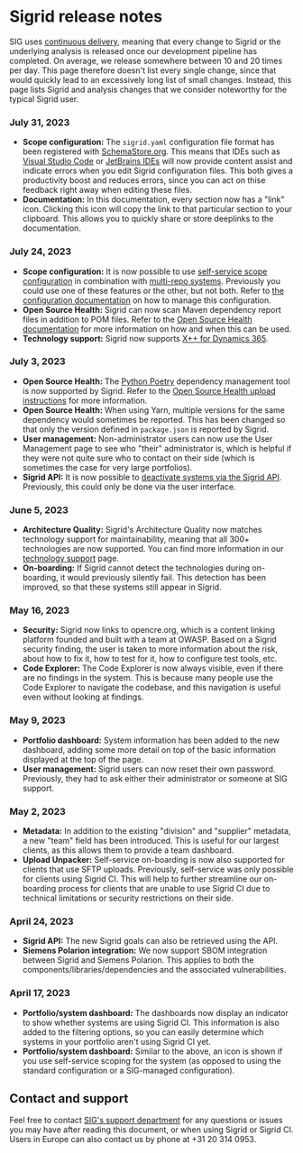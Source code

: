 Sigrid release notes
====================

SIG uses [continuous delivery](https://en.wikipedia.org/wiki/Continuous_delivery), meaning that every change to Sigrid or the underlying analysis is released once our development pipeline has completed. On average, we release somewhere between 10 and 20 times per day. This page therefore doesn't list every single change, since that would quickly lead to an excessively long list of small changes. Instead, this page lists Sigrid and analysis changes that we consider noteworthy for the typical Sigrid user.

### July 31, 2023

- **Scope configuration:** The `sigrid.yaml` configuration file format has been registered with [SchemaStore.org](https://www.schemastore.org/json/). This means that IDEs such as [Visual Studio Code](https://code.visualstudio.com) or [JetBrains IDEs](https://www.jetbrains.com) will now provide content assist and indicate errors when you edit Sigrid configuration files. This both gives a productivity boost and reduces errors, since you can act on thise feedback right away when editing these files.
- **Documentation:** In this documentation, every section now has a "link" icon. Clicking this icon will copy the link to that particular section to your clipboard. This allows you to quickly share or store deeplinks to the documentation.

### July 24, 2023

- **Scope configuration:** It is now possible to use [self-service scope configuration](analysis-scope-configuration.md) in combination with [multi-repo systems](../sigridci-integration/development-workflows.md#combining-multiple-repositories-into-a-single-sigrid-system). Previously you could use one of these features or the other, but not both. Refer to [the configuration documentation](analysis-scope-configuration#configuring-multi-repo-systems) on how to manage this configuration.
- **Open Source Health:** Sigrid can now scan Maven dependency report files in addition to POM files. Refer to the [Open Source Health documentation](../capabilities/osh-upload-instructions) for more information on how and when this can be used.
- **Technology support:** Sigrid now supports [X++ for Dynamics 365](https://learn.microsoft.com/en-us/dynamics365/fin-ops-core/dev-itpro/dev-ref/xpp-language-reference).

### July 3, 2023

- **Open Source Health:** The [Python Poetry](https://python-poetry.org) dependency management tool is now supported by Sigrid. Refer to the [Open Source Health upload instructions](../capabilities/osh-upload-instructions) for more information.
- **Open Source Health:** When using Yarn, multiple versions for the same dependency would sometimes be reported. This has been changed so that only the version defined in `package.json` is reported by Sigrid.
- **User management:** Non-administrator users can now use the User Management page to see who "their" administrator is, which is helpful if they were not quite sure who to contact on their side (which is sometimes the case for very large portfolios).
- **Sigrid API:** It is now possible to [deactivate systems via the Sigrid API](sigrid-api-documentation.md). Previously, this could only be done via the user interface.

### June 5, 2023

- **Architecture Quality:** Sigrid's Architecture Quality now matches technology support for maintainability, meaning that all 300+ technologies are now supported. You can find more information in our [technology support](technology-support.md) page.
- **On-boarding:** If Sigrid cannot detect the technologies during on-boarding, it would previously silently fail. This detection has been improved, so that these systems still appear in Sigrid.

### May 16, 2023

- **Security:** Sigrid now links to opencre.org, which is a content linking platform founded and built with a team at OWASP. Based on a Sigrid security finding, the user is taken to more information about the risk, about how to fix it, how to test for it, how to configure test tools, etc.
- **Code Explorer:** The Code Explorer is now always visible, even if there are no findings in the system. This is because many people use the Code Explorer to navigate the codebase, and this navigation is useful even without looking at findings.

### May 9, 2023

- **Portfolio dashboard:** System information has been added to the new dashboard, adding some more detail on top of the basic information displayed at the top of the page.
- **User management:** Sigrid users can now reset their own password. Previously, they had to ask either their administrator or someone at SIG support.

### May 2, 2023

- **Metadata:** In addition to the existing "division" and "supplier" metadata, a new "team" field has been introduced. This is useful for our largest clients, as this allows them to provide a team dashboard. 
- **Upload Unpacker:** Self-service on-boarding is now also supported for clients that use SFTP uploads. Previously, self-service was only possible for clients using Sigrid CI. This will help to further streamline our on-boarding process for clients that are unable to use Sigrid CI due to technical limitations or security restrictions on their side.

### April 24, 2023

- **Sigrid API:** The new Sigrid goals can also be retrieved using the API.
- **Siemens Polarion integration:** We now support SBOM integration between Sigrid and Siemens Polarion. This applies to both the components/libraries/dependencies and the associated vulnerabilities. 

### April 17, 2023

- **Portfolio/system dashboard:** The dashboards now display an indicator to show whether systems are using Sigrid CI. This information is also added to the filtering options, so you can easily determine which systems in your portfolio aren't using Sigrid CI yet.
- **Portfolio/system dashboard:** Similar to the above, an icon is shown if you use self-service scoping for the system (as opposed to using the standard configuration or a SIG-managed configuration).

## Contact and support

Feel free to contact [SIG's support department](mailto:support@softwareimprovementgroup.com) for any questions or issues you may have after reading this document, or when using Sigrid or Sigrid CI. Users in Europe can also contact us by phone at +31 20 314 0953.
